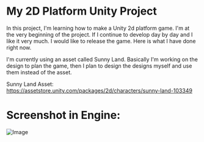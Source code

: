 <h1>My 2D Platform Unity Project</h1>

In this project, I'm learning how to make a Unity 2d platform game. I'm at the very beginning of the project. If I continue to develop day by day and I like it very much. I would like to release the game.
Here is what I have done right now.

I'm currently using an asset called Sunny Land. Basically I'm working on the design to plan the game, then I plan to design the designs myself and use them instead of the asset.

Sunny Land Asset: https://assetstore.unity.com/packages/2d/characters/sunny-land-103349

<h1>Screenshot in Engine:</h1>

![Image](https://github.com/user-attachments/assets/f48affc1-2159-4b1e-a8c6-91b59f493864)
